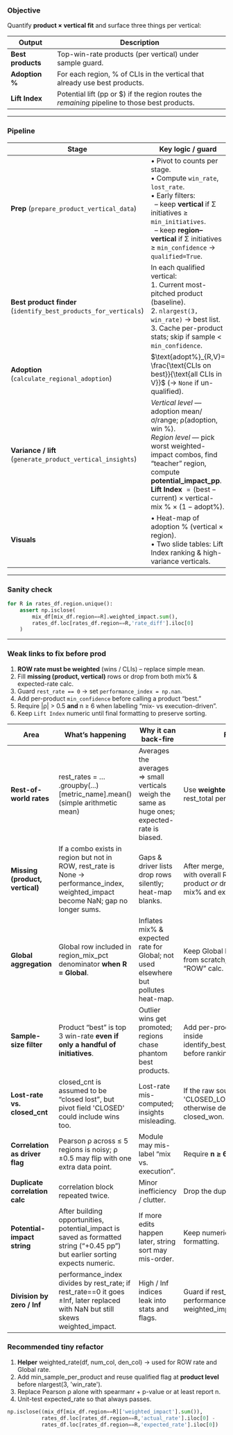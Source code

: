 ### Objective

Quantify **product × vertical fit** and surface three things per vertical:

| Output            | Description                                                                                     |
| ----------------- | ----------------------------------------------------------------------------------------------- |
| **Best products** | Top-win-rate products (per vertical) under sample guard.                                        |
| **Adoption %**    | For each region, % of CLIs in the vertical that already use best products.                      |
| **Lift Index**    | Potential lift (pp or \$) if the region routes the *remaining* pipeline to those best products. |

---

### Pipeline

| Stage                                                            | Key logic / guard                                                                                                                                                                                                                             |
| ---------------------------------------------------------------- | --------------------------------------------------------------------------------------------------------------------------------------------------------------------------------------------------------------------------------------------- |
| **Prep** (`prepare_product_vertical_data`)                       | • Pivot to counts per stage.<br>• Compute `win_rate`, `lost_rate`.<br>• Early filters:<br>  – keep **vertical** if Σ initiatives ≥ `min_initiatives`.<br>  – keep **region–vertical** if Σ initiatives ≥ `min_confidence` → `qualified=True`. |
| **Best product finder** (`identify_best_products_for_verticals`) | In each qualified vertical:<br>1. Current most-pitched product (baseline).<br>2. `nlargest(3, win_rate)` → best list.<br>3. Cache per-product stats; skip if sample < `min_confidence`.                                                       |
| **Adoption** (`calculate_regional_adoption`)                     | $\text{adopt%}_{R,V}= \frac{\text{CLIs on best}}{\text{all CLIs in V}}$ (→ `None` if un-qualified).                                                                                                                                           |
| **Variance / lift** (`generate_product_vertical_insights`)       | *Vertical level* — adoption mean/σ/range; ρ(adoption, win %).<br>*Region level* — pick worst weighted-impact combos, find “teacher” region, compute **potential\_impact\_pp**.<br>**Lift Index**  $=(\text{best}-\text{current}) \times \text{vertical-mix %} \times (1-\text{adopt%})$. |
| **Visuals**                                                      | • Heat-map of adoption % (vertical × region).<br>• Two slide tables: Lift Index ranking & high-variance verticals.                                                                                                                                                                       |


---

### Sanity check

```python
for R in rates_df.region.unique():
    assert np.isclose(
        mix_df[mix_df.region==R].weighted_impact.sum(),
        rates_df.loc[rates_df.region==R,'rate_diff'].iloc[0]
    )
```

---

### Weak links to fix before prod

1. **ROW rate must be weighted** (wins / CLIs) – replace simple mean.
2. Fill **missing (product, vertical)** rows or drop from both mix% & expected-rate calc.
3. Guard `rest_rate == 0` → set `performance_index = np.nan`.
4. Add per-product `min_confidence` before calling a product “best.”
5. Require |ρ| > 0.5 **and** n ≥ 6 when labelling “mix- vs execution-driven”.
6. Keep `Lift Index` numeric until final formatting to preserve sorting.


|**Area**|**What’s happening**|**Why it can back-fire**|**Fix / guard**|
|---|---|---|---|
|**Rest-of-world rates**|rest_rates = … .groupby(...)[metric_name].mean() (simple arithmetic mean)|Averages the averages ⇒ small verticals weigh the same as huge ones; expected-rate is biased.|Use **weighted mean**:rest_closed / rest_total per (product, vertical).|
|**Missing (product, vertical)**|If a combo exists in region but not in ROW, rest_rate is None → performance_index, weighted_impact become NaN; gap no longer sums.|Gaps & driver lists drop rows silently; heat-map blanks.|After merge, fill missing rest_rate with overall ROW rate for that product _or_ drop combo from both mix% and expected calc.|
|**Global aggregation**|Global row included in region_mix_pct denominator **when R = Global**.|Inflates mix% & expected rate for Global; not used elsewhere but pollutes heat-map.|Keep Global but compute its rates from scratch; exclude from any “ROW” calc.|
|**Sample-size filter**|Product “best” is top 3 win-rate **even if only a handful of initiatives**.|Outlier wins get promoted; regions chase phantom best products.|Add per-product min_confidence inside identify_best_products_for_verticals before ranking.|
|**Lost-rate vs. closed_cnt**|closed_cnt is assumed to be “closed lost”, but pivot field 'CLOSED' could include wins too.|Lost-rate mis-computed; insights misleading.|If the raw source has 'CLOSED_LOST', use that; otherwise derive lost = closed – closed_won.|
|**Correlation as driver flag**|Pearson ρ across ≤ 5 regions is noisy; ρ ±0.5 may flip with one extra data point.|Module may mis-label “mix vs. execution”.|Require **n ≥ 6** _and_|
|**Duplicate correlation calc**|correlation block repeated twice.|Minor inefficiency / clutter.|Drop the duplicate.|
|**Potential-impact string**|After building opportunities, potential_impact is saved as formatted string (“+0.45 pp”) but earlier sorting expects numeric.|If more edits happen later, string sort may mis-order.|Keep numeric column until final formatting.|
|**Division by zero / Inf**|performance_index divides by rest_rate; if rest_rate==0 it goes ±Inf, later replaced with NaN but still skews weighted_impact.|High / Inf indices leak into stats and flags.|Guard if rest_rate==0: performance_index=np.nan; weighted_impact=0.|

### **Recommended tiny refactor**

1. **Helper** weighted_rate(df, num_col, den_col) → used for ROW rate and Global rate.
2. Add min_sample_per_product and reuse qualified flag at **product level** before nlargest(3, 'win_rate').
3. Replace Pearson ρ alone with spearmanr + p-value or at least report n.
4. Unit-test expected_rate so that always passes.
    
```python
np.isclose((mix_df[mix_df.region==R]['weighted_impact'].sum()),
           rates_df.loc[rates_df.region==R,'actual_rate'].iloc[0] -
           rates_df.loc[rates_df.region==R,'expected_rate'].iloc[0])
```


